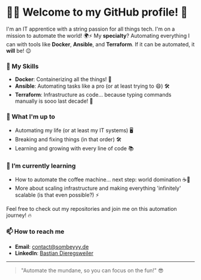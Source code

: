 # 👨‍💻 Welcome to my GitHub profile! 🚀

I'm an IT apprentice with a string passion for all things tech. I'm on a mission to automate the world! 🌍⚡️ 
My **specialty**? Automating everything I can with tools like **Docker**, **Ansible**, and **Terraform**. If it can be 
automated, it **will** be! 😉

### 🚀 My Skills
- **Docker**: Containerizing all the things! 🐳
- **Ansible**: Automating tasks like a pro (or at least trying to 😄) 🛠️
- **Terraform**: Infrastructure as code... because typing commands manually is sooo last decade! 🌱

### 🔧 What I'm up to
- Automating my life (or at least my IT systems) 🖥️
- Breaking and fixing things (in that order) 🛠️
- Learning and growing with every line of code 📚

### 🌱 I’m currently learning
- How to automate the coffee machine... next step: world domination ☕🤖
- More about scaling infrastructure and making everything 'infinitely' scalable (is that even possible?) ⚡️

Feel free to check out my repositories and join me on this automation journey! 🔥

### 📫 How to reach me
- **Email**: [contact@sombeyyy.de](mailto:contact@sombeyyy.de)
- **LinkedIn**: [Bastian Dieregsweiler](https://www.linkedin.com/in/bastian-dieregsweiler-33905825b/)

---

> "Automate the mundane, so you can focus on the fun!" 😎
